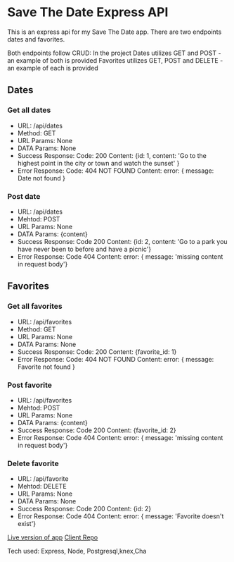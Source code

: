 <h1>Save The Date Express API</h1>

<p>This is an express api for my Save The Date app. There are two endpoints dates and favorites.</p>
<p>Both endpoints follow CRUD: In the project Dates utilizes GET and POST - an example of both is provided Favorites utilizes GET, POST and DELETE - 
an example of each is provided</p>

<h2>Dates</h2>
<h3>Get all dates</h3>

<ul>
    <li>URL: /api/dates</li>
    <li>Method: GET</li>
    <li>URL Params: None</li>
    <li> DATA Params: None</li>
    <li>Success Response: Code: 200 Content: {id: 1, content: 'Go to the highest point in the city or town and watch the sunset' }
    <li>Error Response: Code: 404 NOT FOUND Content: error: { message: Date not found }
</ul>

<h3>Post date</h3>

<ul>
    <li>URL: /api/dates</li>
    <li>Mehtod: POST</li>
    <li>URL Params: None</li>
    <li>DATA Params: {content}</li>
    <li>Success Response: Code 200 Content: {id: 2, content: 'Go to a park you have never been to before and have a picnic'}
    <li>Error Response: Code 404 Content: error: { message: 'missing content in request body'}
</ul>

<h2>Favorites</h2>
<h3>Get all favorites</h3>

<ul>
    <li>URL: /api/favorites</li>
    <li>Method: GET</li>
    <li>URL Params: None</li>
    <li> DATA Params: None</li>
    <li>Success Response: Code: 200 Content: {favorite_id: 1}
    <li>Error Response: Code: 404 NOT FOUND Content: error: { message: Favorite not found }
</ul>

<h3>Post favorite</h3>

<ul>
    <li>URL: /api/favorites</li>
    <li>Mehtod: POST</li>
    <li>URL Params: None</li>
    <li>DATA Params: {content}</li>
    <li>Success Response: Code 200 Content: {favorite_id: 2}
    <li>Error Response: Code 404 Content: error: { message: 'missing content in request body'}
</ul>

<h3>Delete favorite</h3>

<ul>
    <li>URL: /api/favorite</li>
    <li>Mehtod: DELETE</li>
    <li>URL Params: None</li>
    <li>DATA Params: None</li>
    <li>Success Response: Code 200 Content: {id: 2}
    <li>Error Response: Code 404 Content: error: { message: 'Favorite doesn't exist'}
</ul>

<a href='https://save-the-date-wheat.vercel.app/'>Live version of app</a>
<a href='https://github.com/tharwin-carr/save_the_date'>Client Repo</a>

<p>Tech used: Express, Node, Postgresql,knex,Cha</p>